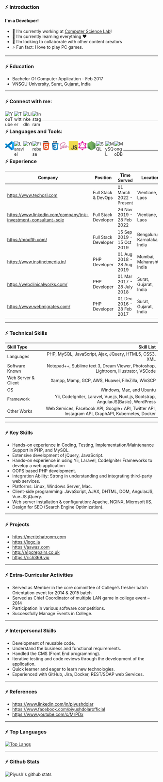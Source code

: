 ### :zap: Introduction

#### I'm a Developer!

-   🔭 I’m currently working at [Computer Science Lab](https://techcsl.com)!
-   🌱 I’m currently learning everything :heart:
-   👯 I’m looking to collaborate with other content creators
-   ⚡ Fun fact: I love to play PC games.

---

### :zap: Education

- Bachelor Of Computer Application - Feb 2017
- VNSGU University, Surat, Gujarat, India

---

### :zap: Connect with me:

[<img align="left" alt="YouTube" src="https://cdn-icons-png.flaticon.com/512/1384/1384060.png" width="30px" />](https://www.youtube.com/c/MrPDx)
[<img align="left" alt="Twitter" src="https://cdn-icons-png.flaticon.com/512/733/733579.png" width="30px" />](https://twitter.com/piyush_dolar)
[<img align="left" alt="LinkedIn" src="https://cdn-icons-png.flaticon.com/512/3536/3536505.png" width="30px" />](https://www.linkedin.com/in/piyushdolar)
[<img align="left" alt="Instagram" src="https://cdn-icons-png.flaticon.com/512/1384/1384063.png" width="30px" />](https://www.instagram.com/dolarpiyush)

<br />

---

### :zap: Languages and Tools:

<img align="left" alt="Visual Studio Code" width="30px" src="https://raw.githubusercontent.com/github/explore/80688e429a7d4ef2fca1e82350fe8e3517d3494d/topics/visual-studio-code/visual-studio-code.png" />
<img align="left" alt="Laravel" width="30px" src="https://avatars3.githubusercontent.com/u/958072?s=200&v=4" />
<img align="left" alt="Yii" width="30px" src="https://avatars0.githubusercontent.com/u/993323?s=200&v=4" />
<img align="left" alt="Firebase" width="30px" src="https://avatars0.githubusercontent.com/u/44521256?s=200&v=4" />
<img align="left" alt="HTML5" width="30px" src="https://raw.githubusercontent.com/github/explore/80688e429a7d4ef2fca1e82350fe8e3517d3494d/topics/html/html.png" />
<img align="left" alt="CSS3" width="30px" src="https://raw.githubusercontent.com/github/explore/80688e429a7d4ef2fca1e82350fe8e3517d3494d/topics/css/css.png" />
<img align="left" alt="Sass" width="30px" src="https://raw.githubusercontent.com/github/explore/80688e429a7d4ef2fca1e82350fe8e3517d3494d/topics/sass/sass.png" />
<img align="left" alt="JavaScript" width="30px" src="https://raw.githubusercontent.com/github/explore/80688e429a7d4ef2fca1e82350fe8e3517d3494d/topics/javascript/javascript.png" />
<img align="left" alt="GraphQL" width="30px" src="https://raw.githubusercontent.com/github/explore/80688e429a7d4ef2fca1e82350fe8e3517d3494d/topics/graphql/graphql.png" />
<img align="left" alt="Node.js" width="30px" src="https://raw.githubusercontent.com/github/explore/80688e429a7d4ef2fca1e82350fe8e3517d3494d/topics/nodejs/nodejs.png" />
<img align="left" alt="SQL" width="30px" src="https://cdn-icons-png.flaticon.com/512/2772/2772128.png" />
<img align="left" alt="MySQL" width="30px" src="https://cdn-icons-png.flaticon.com/512/5968/5968313.png" />
<img align="left" alt="MongoDB" width="30px" src="https://img.icons8.com/color/512/mongodb.png" />

<br/>

---

### :zap: Experience

| Company                                                         | Position             | Time Served                | Location                    |
| --------------------------------------------------------------- | -------------------- | -------------------------- | --------------------------- |
| https://www.techcsl.com                                         | Full Stack & DevOps  | 01 March 2022 - Present    | Vientiane, Laos             |
| https://www.linkedin.com/company/tnk-investment-consultant-sole | Full Stack Developer | 26 Nov 2019 - 28 Feb 2022  | Vientiane, Laos             |
| https://moofth.com/                                             | Full Stack Developer | 15 Sep 2019 - 15 Oct 2019  | Bengaluru, Karnataka, India |
| https://www.instinctmedia.in/                                   | PHP Developer        | 01 Aug 2018 - 28 Aug 2019  | Mumbai, Maharashtra, India  |
| https://webclinicalworks.com/                                   | PHP Developer        | 01 Mar 2017 - 28 July 2018 | Surat, Gujarat, India       |
| https://www.webmigrates.com/                                    | PHP Developer        | 01 Dec 2016 - 28 Feb 2017  | Surat, Gujarat, India       |


---


### :zap: Technical Skills

| Skill Type          |                                                                                          Skill List |
| :------------------ | --------------------------------------------------------------------------------------------------: |
| Languages           |                                              PHP, MySQL, JavaScript, Ajax, JQuery, HTML5, CSS3, XML |
| Software Known      |                  Notepad++, Sublime text 3, Dream Viewer, Photoshop, Lightroom, Illustrator, VSCode |
| Web Server & Client |                                                    Xampp, Mamp, GCP, AWS, Huawei, FileZilla, WinSCP |
| OS                  |                                                                            Windows, Mac, and Ubuntu |
| Framework           |                  Yii, CodeIgniter, Laravel, Vue.js, Nuxt.js, Bootstrap, AngularJS(Basic), WordPress |
| Other Works         |   Web Services, Facebook API, Google+ API, Twitter API, Instagram API, GraphAPI, Kubernetes, Docker |


---


### :zap: Key Skills

-   Hands-on experience in Coding, Testing, Implementation/Maintenance Support in
    PHP, and MySQL.
-   Extensive development of jQuery, JavaScript.
-   Hands-on experience in using Yii, Laravel, CodeIgniter Frameworks to develop a web
    application
-   OOPS based PHP development.
-   Integration Ability: Strong in understanding and integrating third-party web services.
-   Platforms: Linux, Windows Server, Mac.
-   Client-side programming: JavaScript, AJAX, DHTML, DOM, AngularJS, Vue.JS
    jQuery.
-   Web server installation & configuration: Apache, NGINX, Microsoft IIS.
-   Design for SEO (Search Engine Optimization).


---


### :zap: Projects

-   https://meritchatroom.com
-   https://logc.la
-   https://aawaz.com
-   http://a1pcrepairs.co.uk
-   https://rich369.vip


---


### :zap: Extra-Curricular Activities

-   Served as Member in the core committee of College’s fresher batch Orientation event
    for 2014 & 2015 batch
-   Served as Chief Coordinator of multiple LAN game in college event – 2014
-   Participation in various software competitions.
-   Successfully Manage Events in College.


---


### :zap: Interpersonal Skills

-   Development of reusable code.
-   Understand the business and functional requirements.
-   Handled the CMS (Front End programming).
-   Iterative testing and code reviews through the development of the application.
-   Quick learner and eager to learn new technologies.
-   Experienced with GitHub, Jira, Docker, REST/SOAP web Services.


---


### :zap: References

-   https://www.linkedin.com/in/piyushdolar
-   https://www.facebook.com/piyushdolarofficial
-   https://www.youtube.com/c/MrPDx


---


### :zap: Top Languages

[![Top Langs](https://github-readme-stats.vercel.app/api/top-langs/?username=piyushdolar)](https://github.com/piyushdolar/github-readme-stats)


---


### :zap: Github Stats

![Piyush's github stats](https://github-readme-stats.vercel.app/api?username=piyushdolar&show_icons=true&theme=radical)
